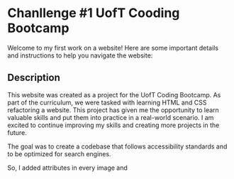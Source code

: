 # Chanllenge #1 UofT Cooding Bootcamp
Welcome to my first work on a website! Here are some important details and instructions to help you navigate the website:

## Description
This website was created as a project for the UofT Coding Bootcamp. As part of the curriculum, we were tasked with learning HTML and CSS refactoring a website. This project has given me the opportunity to learn valuable skills and put them into practice in a real-world scenario. I am excited to continue improving my skills and creating more projects in the future.  

The goal was to create a codebase that follows accessibility standards
and to be optimized for search engines. 

So, I added <alt> attributes in every image and <title> in the background-image, adjusted contrast and changed the typography to meet the accessibility standards.  Also, I overwrite some elements to convert them into semantic HTML elements and get a better structure of the HTML. 

The images were resized to 50% to make the website faster. 

## Getting started
To access the website, simply type in the website address into your web browser. Once the website loads, you will be presented with the homepage. From there, you can navigate to different sections of the website using the menu bar at the top of the page.

A screenshot is available inside the assets folder.
![alt text](assets/images/screenshot.jpg)


## Credits

Thank you to UofT Coding Bootcamp Team for providing everything I need to build this Guide. A huge thank you to https://www.w3schools.com/; https://www.freecodecamp.org/; and https://developer.mozilla.org/en-US/. Those amazing website have been fundamental in this journey. 

Thank you, Gabriela Parada, who encouraged me to take this path and provided many resources to improve my coding skills. 

## License 

Please refer to the License in the repo.

---

## How to Contribute

You can contribute to this Guide through https://github.com/gabrielparada05/challenge1-UofT.


Thank you for visiting my website and supporting my learning journey. 

Gabriel Parada
gabrielparada05@gmail.com
//
